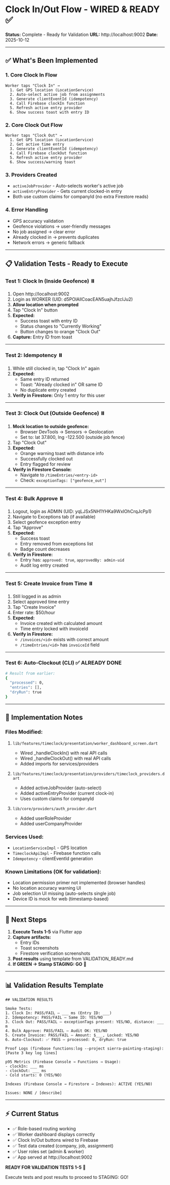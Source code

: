 # Clock In/Out Flow - WIRED & READY ✅

**Status:** Complete - Ready for Validation
**URL:** http://localhost:9002
**Date:** 2025-10-12

---

## ✅ **What's Been Implemented**

### **1. Core Clock In Flow**
```
Worker taps "Clock In" →
  1. Get GPS location (LocationService)
  2. Auto-select active job from assignments
  3. Generate clientEventId (idempotency)
  4. Call Firebase clockIn function
  5. Refresh active entry provider
  6. Show success toast with entry ID
```

### **2. Core Clock Out Flow**
```
Worker taps "Clock Out" →
  1. Get GPS location (LocationService)
  2. Get active time entry
  3. Generate clientEventId (idempotency)
  4. Call Firebase clockOut function
  5. Refresh active entry provider
  6. Show success/warning toast
```

### **3. Providers Created**
- `activeJobProvider` - Auto-selects worker's active job
- `activeEntryProvider` - Gets current clocked-in entry
- Both use custom claims for companyId (no extra Firestore reads)

### **4. Error Handling**
- GPS accuracy validation
- Geofence violations → user-friendly messages
- No job assigned → clear error
- Already clocked in → prevents duplicates
- Network errors → generic fallback

---

## 📋 **Validation Tests - Ready to Execute**

### **Test 1: Clock In (Inside Geofence)** ⏸️
1. Open http://localhost:9002
2. Login as WORKER (UID: d5POlAllCoacEAN5uajhJfzcIJu2)
3. **Allow location when prompted**
4. Tap "Clock In" button
5. **Expected:**
   - Success toast with entry ID
   - Status changes to "Currently Working"
   - Button changes to orange "Clock Out"
6. **Capture:** Entry ID from toast

---

### **Test 2: Idempotency** ⏸️
1. While still clocked in, tap "Clock In" again
2. **Expected:**
   - Same entry ID returned
   - Toast: "Already clocked in" OR same ID
   - No duplicate entry created
3. **Verify in Firestore:** Only 1 entry for this user

---

### **Test 3: Clock Out (Outside Geofence)** ⏸️
1. **Mock location to outside geofence:**
   - Browser DevTools → Sensors → Geolocation
   - Set to: lat 37.800, lng -122.500 (outside job fence)
2. Tap "Clock Out"
3. **Expected:**
   - Orange warning toast with distance info
   - Successfully clocked out
   - Entry flagged for review
4. **Verify in Firestore Console:**
   - Navigate to `/timeEntries/<entry-id>`
   - Check: `exceptionTags: ["geofence_out"]`

---

### **Test 4: Bulk Approve** ⏸️
1. Logout, login as ADMIN (UID: yqLJSx5NH1YHKa9WxIOhCrqJcPp1)
2. Navigate to Exceptions tab (if available)
3. Select geofence exception entry
4. Tap "Approve"
5. **Expected:**
   - Success toast
   - Entry removed from exceptions list
   - Badge count decreases
6. **Verify in Firestore:**
   - Entry has: `approved: true`, `approvedBy: admin-uid`
   - Audit log entry created

---

### **Test 5: Create Invoice from Time** ⏸️
1. Still logged in as admin
2. Select approved time entry
3. Tap "Create Invoice"
4. Enter rate: $50/hour
5. **Expected:**
   - Invoice created with calculated amount
   - Time entry locked with invoiceId
6. **Verify in Firestore:**
   - `/invoices/<id>` exists with correct amount
   - `/timeEntries/<id>` has `invoiceId` field

---

### **Test 6: Auto-Clockout (CLI)** ✅ ALREADY DONE
```bash
# Result from earlier:
{
  "processed": 0,
  "entries": [],
  "dryRun": true
}
```

---

## 🔧 **Implementation Notes**

### **Files Modified:**
1. `lib/features/timeclock/presentation/worker_dashboard_screen.dart`
   - Wired _handleClockIn() with real API calls
   - Wired _handleClockOut() with real API calls
   - Added imports for services/providers

2. `lib/features/timeclock/presentation/providers/timeclock_providers.dart`
   - Added activeJobProvider (auto-select)
   - Added activeEntryProvider (current clock-in)
   - Uses custom claims for companyId

3. `lib/core/providers/auth_provider.dart`
   - Added userRoleProvider
   - Added userCompanyProvider

### **Services Used:**
- `LocationServiceImpl` - GPS location
- `TimeclockApiImpl` - Firebase function calls
- `Idempotency` - clientEventId generation

### **Known Limitations (OK for validation):**
- Location permission primer not implemented (browser handles)
- No location accuracy warning UI
- Job selection UI missing (auto-selects single job)
- Device ID is mock for web (timestamp-based)

---

## 🎯 **Next Steps**

1. **Execute Tests 1-5** via Flutter app
2. **Capture artifacts:**
   - Entry IDs
   - Toast screenshots
   - Firestore verification screenshots
3. **Post results** using template from VALIDATION_READY.md
4. **If GREEN → Stamp STAGING: GO** 🚀

---

## 📊 **Validation Results Template**

```
## VALIDATION RESULTS

Smoke Tests:
1. Clock In: PASS/FAIL – ___ ms (Entry ID: ___)
2. Idempotency: PASS/FAIL – Same ID: YES/NO
3. Clock Out: PASS/FAIL – exceptionTags present: YES/NO, distance: ___ m
4. Bulk Approve: PASS/FAIL – Audit OK: YES/NO
5. Create Invoice: PASS/FAIL – Amount: $___, Locked: YES/NO
6. Auto-Clockout: ✅ PASS – processed: 0, dryRun: true

Proof Logs (firebase functions:log --project sierra-painting-staging):
[Paste 3 key log lines]

p95 Metrics (Firebase Console → Functions → Usage):
- clockIn: ___ ms
- clockOut: ___ ms
- Cold starts: 0 (YES/NO)

Indexes (Firebase Console → Firestore → Indexes): ACTIVE (YES/NO)

Issues: NONE / [describe]
```

---

## ⚡ **Current Status**

- ✅ Role-based routing working
- ✅ Worker dashboard displays correctly
- ✅ Clock In/Out buttons wired to Firebase
- ✅ Test data created (company, job, assignment)
- ✅ User roles set (admin & worker)
- ✅ App served at http://localhost:9002

**READY FOR VALIDATION TESTS 1-5** 🎯

Execute tests and post results to proceed to STAGING: GO!
